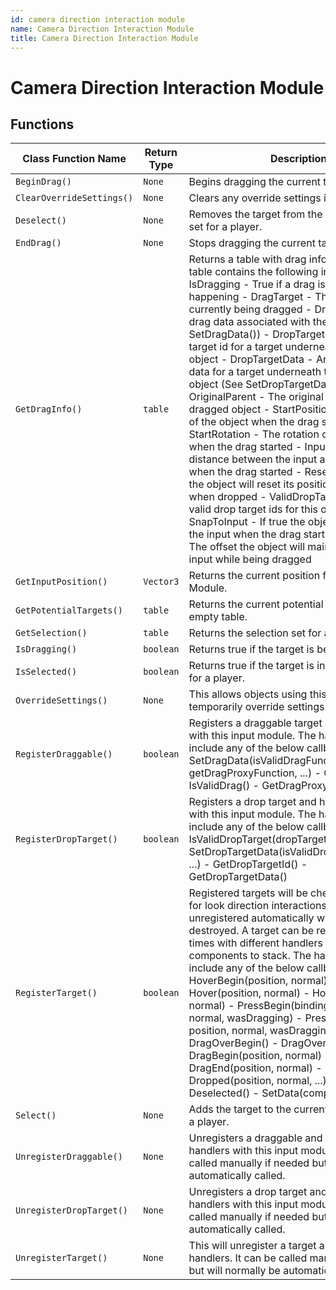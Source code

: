 ```yaml
---
id: camera direction interaction module
name: Camera Direction Interaction Module
title: Camera Direction Interaction Module
---
```


# Camera Direction Interaction Module

## Functions

| Class Function Name | Return Type | Description | Tags |
| ------------------- | ----------- | ----------- | ---- |
| `BeginDrag()` | `None` | Begins dragging the current target. | None |
| `ClearOverrideSettings()` | `None` | Clears any override settings if they exist. | None |
| `Deselect()` | `None` | Removes the target from the current selection set for a player. | None |
| `EndDrag()` | `None` | Stops dragging the current target. | None |
| `GetDragInfo()` | `table` | Returns a table with drag information. This table contains the following information: - IsDragging - True if a drag is currently happening - DragTarget - The target currently being dragged - DragData - Any drag data associated with the target (See SetDragData()) - DropTargetId - Any drop target id for a target underneath the dragged object - DropTargetData - Any drop target data for a target underneath the dragged object (See SetDropTargetData()) - OriginalParent - The original parent of the dragged object - StartPosition - The position of the object when the drag started - StartRotation - The rotation of the object when the drag started - InputOffset - The distance between the input and the object when the drag started - ResetOnDrop - If true the object will reset its position and rotation when dropped - ValidDropTargetIds - The valid drop target ids for this object - SnapToInput - If true the object will move to the input when the drag starts - SnapOffset - The offset the object will maintain from the input while being dragged | None |
| `GetInputPosition()` | `Vector3` | Returns the current position for this Input Module. | None |
| `GetPotentialTargets()` | `table` | Returns the current potential targets or an empty table. | None |
| `GetSelection()` | `table` | Returns the selection set for a player. | None |
| `IsDragging()` | `boolean` | Returns true if the target is being dragged. | None |
| `IsSelected()` | `boolean` | Returns true if the target is in the selection set for a player. | None |
| `OverrideSettings()` | `None` | This allows objects using this module to temporarily override settings. | None |
| `RegisterDraggable()` | `boolean` | Registers a draggable target and handlers with this input module. The handlers can include any of the below callbacks: - SetDragData(isValidDragFunction, getDragProxyFunction, ...) - GetDragData() - IsValidDrag() - GetDragProxy() | None |
| `RegisterDropTarget()` | `boolean` | Registers a drop target and handlers to use with this input module. The handlers can include any of the below callbacks: - IsValidDropTarget(dropTargetIds, ...) - SetDropTargetData(isValidDropTargetFunction, ...) - GetDropTargetId() - GetDropTargetData() | None |
| `RegisterTarget()` | `boolean` | Registered targets will be checked each frame for look direction interactions. Targets will be unregistered automatically when they are destroyed. A target can be registered multiple times with different handlers to allow components to stack. The handlers can include any of the below callbacks: - HoverBegin(position, normal) - Hover(position, normal) - HoverEnd(position, normal) - PressBegin(binding, position, normal, wasDragging) - PressEnd(binding, position, normal, wasDragging) - DragOverBegin() - DragOverEnd() - DragBegin(position, normal) - DragEnd(position, normal) - Dropped(position, normal, ...) - Selected() - Deselected() - SetData(component, ...) | None |
| `Select()` | `None` | Adds the target to the current selection set for a player. | None |
| `UnregisterDraggable()` | `None` | Unregisters a draggable and all of its input handlers with this input module. It can be called manually if needed but will normally be automatically called. | None |
| `UnregisterDropTarget()` | `None` | Unregisters a drop target and all of its handlers with this input module. It can be called manually if needed but will normally be automatically called. | None |
| `UnregisterTarget()` | `None` | This will unregister a target and all of its input handlers. It can be called manually if needed but will normally be automatically called. | None |
